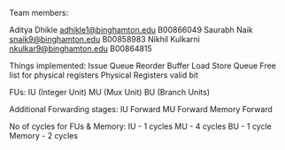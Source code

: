 Team members:

Aditya Dhikle   adhikle1@binghamton.edu     B00866049
Saurabh Naik    snaik9@binghamton.edu       B00858983
Nikhil Kulkarni nkulkar9@binghamton.edu     B00864815

Things implemented:
Issue Queue
Reorder Buffer
Load Store Queue
Free list for physical registers
Physical Registers valid bit

FUs:
IU (Integer Unit)
MU (Mux Unit)
BU (Branch Units)

Additional Forwarding stages:
IU Forward
MU Forward
Memory Forward

No of cycles for FUs & Memory:
IU - 1 cycles
MU - 4 cycles
BU - 1 cycle
Memory - 2 cycles

